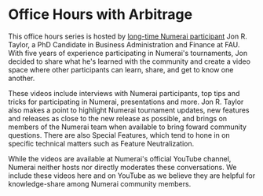 # Office Hours with Arbitrage

This office hours series is hosted by [long-time Numerai participant](https://numer.ai/arbitrage) Jon R. Taylor, a PhD Candidate in Business Administration and Finance at FAU. With five years of experience participating in Numerai's tournaments, Jon decided to share what he's learned with the community and create a video space where other participants can learn, share, and get to know one another.

These videos include interviews with Numerai participants, top tips and tricks for participating in Numerai, presentations and more. Jon R. Taylor also makes a point to highlight Numerai tournament updates, new features and releases as close to the new release as possible, and brings on members of the Numerai team when available to bring foward community questions. There are also Special Features, which tend to hone in on specific technical matters such as Feature Neutralization.

While the videos are available at Numerai's official YouTube channel, Numerai neither hosts nor directly moderates these conversations. We include these videos here and on YouTube as we believe they are helpful for knowledge-share among Numerai community members.

